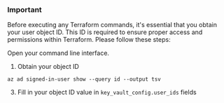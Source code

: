 ### Important

Before executing any Terraform commands, it's essential that you obtain your user object ID. This ID is required to ensure proper access and permissions within Terraform. Please follow these steps:

Open your command line interface.

1. Obtain your object ID
```shell
az ad signed-in-user show --query id --output tsv
```

3. Fill in your object ID value in `key_vault_config.user_ids` fields
